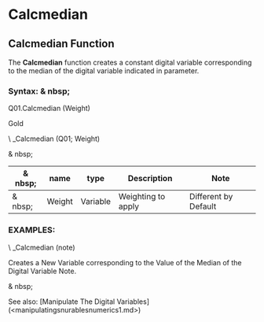 # Calcmedian

## Calcmedian Function

The **Calcmedian** function creates a constant digital variable corresponding to the median of the digital variable indicated in parameter.

### Syntax: & nbsp;

Q01.Calcmedian (Weight)

Gold

\ _Calcmedian (Q01; Weight)

& nbsp;

| & nbsp; | **name** | **type** | **Description** | **Note** |
| --- | --- | --- | --- | --- |
| & nbsp; | Weight | Variable | Weighting to apply | Different by Default |

### EXAMPLES:

\ _Calcmedian (note)

Creates a New Variable corresponding to the Value of the Median of the Digital Variable Note.

& nbsp;

See also: [Manipulate The Digital Variables] (<manipulatingsnurablesnumerics1.md>)